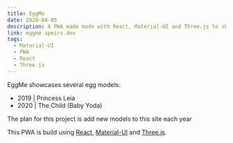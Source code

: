 ```yaml
---
title: EggMe
date: 2020-04-05
description: A PWA made made with React, Material-UI and Three.js to showcase egg models
link: eggme.speirs.dev
tags:
  - Material-UI
  - PWA
  - React
  - Three.js
---
```

EggMe showcases several egg models:

- 2019 | Princess Leia
- 2020 | The Child (Baby Yoda)

The plan for this project is add new models to this site each year

This PWA is build using [React](https://create-react-app.dev), [Material-UI](https://material-ui.com) and [Three.js](https://threejs.org/).
